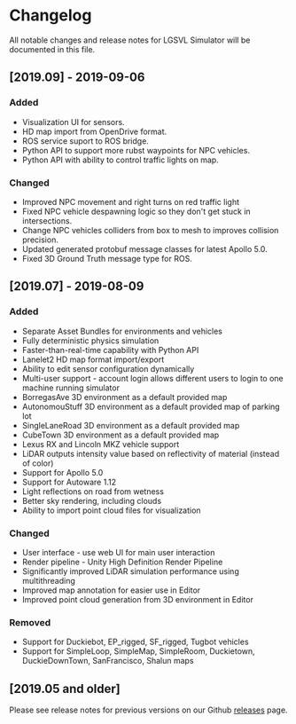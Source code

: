# Changelog
All notable changes and release notes for LGSVL Simulator will be documented in this file.

## [2019.09] - 2019-09-06

### Added
 - Visualization UI for sensors.
 - HD map import from OpenDrive format.
 - ROS service suport to ROS bridge.
 - Python API to support more rubst waypoints for NPC vehicles.
 - Python API with ability to control traffic lights on map.

### Changed
 - Improved NPC movement and right turns on red traffic light
 - Fixed NPC vehicle despawning logic so they don't get stuck in intersections.
 - Change NPC vehicles colliders from box to mesh to improves collision precision.
 - Updated generated protobuf message classes for latest Apollo 5.0.
 - Fixed 3D Ground Truth message type for ROS.


## [2019.07] - 2019-08-09

### Added
 - Separate Asset Bundles for environments and vehicles
 - Fully deterministic physics simulation
 - Faster-than-real-time capability with Python API
 - Lanelet2 HD map format import/export
 - Ability to edit sensor configuration dynamically
 - Multi-user support - account login allows different users to login to one machine running simulator
 - BorregasAve 3D environment as a default provided map
 - AutonomouStuff 3D environment as a default provided map of parking lot
 - SingleLaneRoad 3D environment as a default provided map
 - CubeTown 3D environment as a default provided map
 - Lexus RX and Lincoln MKZ vehicle support
 - LiDAR outputs intensity value based on reflectivity of material (instead of color)
 - Support for Apollo 5.0
 - Support for Autoware 1.12
 - Light reflections on road from wetness
 - Better sky rendering, including clouds
 - Ability to import point cloud files for visualization

### Changed
 - User interface - use web UI for main user interaction
 - Render pipeline - Unity High Definition Render Pipeline
 - Significantly improved LiDAR simulation performance using multithreading
 - Improved map annotation for easier use in Editor
 - Improved point cloud generation from 3D environment  in Editor

### Removed
 - Support for Duckiebot, EP_rigged, SF_rigged, Tugbot vehicles
 - Support for SimpleLoop, SimpleMap, SimpleRoom, Duckietown, DuckieDownTown, SanFrancisco, Shalun maps


## [2019.05 and older]
Please see release notes for previous versions on our Github [releases](https://github.com/lgsvl/simulator/releases) page.